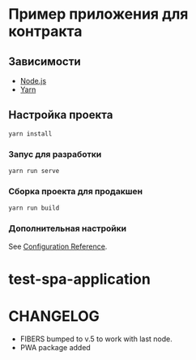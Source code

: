 # Пример приложения для контракта

## Зависимости

* [Node.js](https://nodejs.org)
* [Yarn](https://yarnpkg.com)

## Настройка проекта
```
yarn install
```

### Запус для разработки
```
yarn run serve
```

### Сборка проекта для продакшен
```
yarn run build
```

### Дополнительная настройки

See [Configuration Reference](https://cli.vuejs.org/config/).
# test-spa-application

# CHANGELOG
- FIBERS bumped to v.5 to work with last node.
- PWA package added